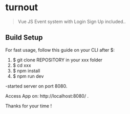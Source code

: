# turnout

> Vue JS Event system with Login Sign Up included..

## Build Setup

For fast usage, follow this guide on your CLI after $:

1. $ git clone REPOSITORY in your xxx folder
2. $ cd xxx
3. $ npm install
4. $ npm run dev 

-started server on port 8080.

Access App on: http://localhost:8080/ .

Thanks for your time !

